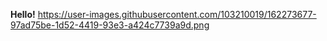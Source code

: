 **Hello!**
https://user-images.githubusercontent.com/103210019/162273677-97ad75be-1d52-4419-93e3-a424c7739a9d.png


